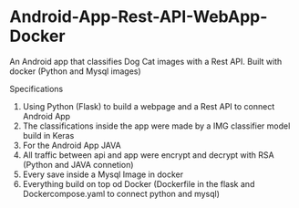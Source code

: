# Android-App-Rest-API-WebApp-Docker
An Android app that classifies Dog Cat images with a Rest API. Built with docker (Python and Mysql images)

Specifications
1. Using Python (Flask) to build a webpage and a Rest API to connect Android App
2. The classifications inside the app were made by a IMG classifier model build in Keras
3. For the Android App JAVA
4. All traffic between api and app were encrypt and decrypt with RSA (Python and JAVA connetion)
5. Every save inside a Mysql Image in docker
6. Everything build on top od Docker (Dockerfile in the flask and Dockercompose.yaml to connect python and mysql)
